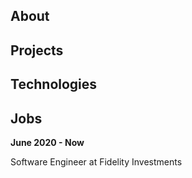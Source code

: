 ## About

## Projects

## Technologies

## Jobs

**June 2020 - Now**

Software Engineer at Fidelity Investments
